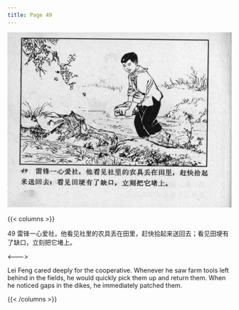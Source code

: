 ```yaml
---
title: Page 49
---
```


![leifeng page](./../../images/leifeng/seifert0522_lf_0058_0.jpg)

{{< columns >}}

49 雷锋一心爱社，他看见社里的农具丢在田里，赶快拾起来送回去；看见田埂有了缺口，立刻把它堵上。

<--->

Lei Feng cared deeply for the cooperative. Whenever he saw farm tools left behind in the fields, he would quickly pick them up and return them. When he noticed gaps in the dikes, he immediately patched them.

{{< /columns >}}
